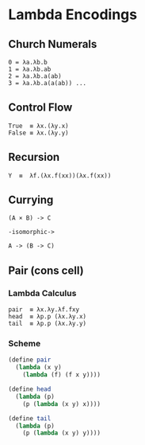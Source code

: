 # Lambda Encodings

## Church Numerals

```
0 = λa.λb.b
1 = λa.λb.ab
2 = λa.λb.a(ab)
3 = λa.λb.a(a(ab)) ...
```

## Control Flow

```
True  ≡ λx.(λy.x)
False ≡ λx.(λy.y)
```

## Recursion

```
Y  ≡  λf.(λx.f(xx))(λx.f(xx))
```

## Currying

```
(A × B) -> C

-isomorphic->

A -> (B -> C)
```

## Pair (cons cell)

### Lambda Calculus

```
pair  ≡ λx.λy.λf.fxy
head  ≡ λp.p (λx.λy.x)
tail  ≡ λp.p (λx.λy.y)
```

### Scheme

```scheme
(define pair
  (lambda (x y)
    (lambda (f) (f x y))))

(define head
  (lambda (p)
    (p (lambda (x y) x))))

(define tail
  (lambda (p)
    (p (lambda (x y) y))))
```
